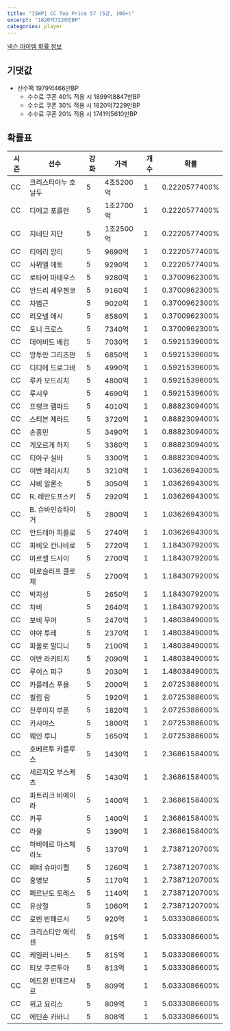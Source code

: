 ```yaml
---
title: "[SWP] CC Top Price 57 (5강, 106+)"
excerpt: "1820억7229만BP"
categories: player
---
```

[넥슨 아이템 확률 정보](http://iteminfo.nexon.com/probability/fco?sn=7444)

## 기댓값
- 선수팩 1979억466만BP
  - 수수료 쿠폰 40% 적용 시 1899억8847만BP
  - 수수료 쿠폰 30% 적용 시 1820억7229만BP
  - 수수료 쿠폰 20% 적용 시 1741억5610만BP


## 확률표

|시즌|선수|강화|가격|개수|확률|
|---|---|---|---|---|---|
|CC|크리스티아누 호날두|5|4조5200억|1|0.2220577400%|
|CC|디에고 포를란|5|1조2700억|1|0.2220577400%|
|CC|지네딘 지단|5|1조2500억|1|0.2220577400%|
|CC|티에리 앙리|5|9690억|1|0.2220577400%|
|CC|사뮈엘 에토|5|9290억|1|0.2220577400%|
|CC|로타어 마테우스|5|9280억|1|0.3700962300%|
|CC|안드리 셰우첸코|5|9160억|1|0.3700962300%|
|CC|차범근|5|9020억|1|0.3700962300%|
|CC|리오넬 메시|5|8580억|1|0.3700962300%|
|CC|토니 크로스|5|7340억|1|0.3700962300%|
|CC|데이비드 베컴|5|7030억|1|0.5921539600%|
|CC|앙투안 그리즈만|5|6850억|1|0.5921539600%|
|CC|디디에 드로그바|5|4990억|1|0.5921539600%|
|CC|루카 모드리치|5|4800억|1|0.5921539600%|
|CC|루시우|5|4690억|1|0.5921539600%|
|CC|프랭크 램파드|5|4010억|1|0.8882309400%|
|CC|스티븐 제라드|5|3720억|1|0.8882309400%|
|CC|손흥민|5|3490억|1|0.8882309400%|
|CC|게오르게 하지|5|3360억|1|0.8882309400%|
|CC|티아구 실바|5|3300억|1|0.8882309400%|
|CC|이반 페리시치|5|3210억|1|1.0362694300%|
|CC|샤비 알론소|5|3050억|1|1.0362694300%|
|CC|R. 레반도프스키|5|2920억|1|1.0362694300%|
|CC|B. 슈바인슈타이거|5|2800억|1|1.0362694300%|
|CC|안드레아 피를로|5|2740억|1|1.0362694300%|
|CC|파비오 칸나바로|5|2720억|1|1.1843079200%|
|CC|마르셀 드사이|5|2700억|1|1.1843079200%|
|CC|미로슬라프 클로제|5|2700억|1|1.1843079200%|
|CC|박지성|5|2650억|1|1.1843079200%|
|CC|차비|5|2640억|1|1.1843079200%|
|CC|보비 무어|5|2470억|1|1.4803849000%|
|CC|야야 투레|5|2370억|1|1.4803849000%|
|CC|파올로 말디니|5|2100억|1|1.4803849000%|
|CC|이반 라키티치|5|2090억|1|1.4803849000%|
|CC|루이스 피구|5|2030억|1|1.4803849000%|
|CC|카를레스 푸욜|5|2000억|1|2.0725388600%|
|CC|필립 람|5|1920억|1|2.0725388600%|
|CC|잔루이지 부폰|5|1820억|1|2.0725388600%|
|CC|카시야스|5|1800억|1|2.0725388600%|
|CC|웨인 루니|5|1650억|1|2.0725388600%|
|CC|호베르투 카를루스|5|1430억|1|2.3686158400%|
|CC|세르지오 부스케츠|5|1430억|1|2.3686158400%|
|CC|파트리크 비에이라|5|1400억|1|2.3686158400%|
|CC|카푸|5|1400억|1|2.3686158400%|
|CC|라울|5|1390억|1|2.3686158400%|
|CC|하비에르 마스체라노|5|1370억|1|2.7387120700%|
|CC|페터 슈마이켈|5|1260억|1|2.7387120700%|
|CC|홍명보|5|1170억|1|2.7387120700%|
|CC|페르난도 토레스|5|1140억|1|2.7387120700%|
|CC|유상철|5|1060억|1|2.7387120700%|
|CC|로빈 반페르시|5|920억|1|5.0333086600%|
|CC|크리스티안 에릭센|5|915억|1|5.0333086600%|
|CC|케일러 나바스|5|815억|1|5.0333086600%|
|CC|티보 쿠르투아|5|813억|1|5.0333086600%|
|CC|에드윈 반데르사르|5|809억|1|5.0333086600%|
|CC|위고 요리스|5|809억|1|5.0333086600%|
|CC|에딘손 카바니|5|808억|1|5.0333086600%|
